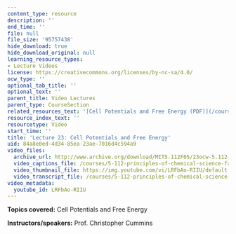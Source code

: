 ```yaml
---
content_type: resource
description: ''
end_time: ''
file: null
file_size: '95757438'
hide_download: true
hide_download_original: null
learning_resource_types:
- Lecture Videos
license: https://creativecommons.org/licenses/by-nc-sa/4.0/
ocw_type: ''
optional_tab_title: ''
optional_text: ''
parent_title: Video Lectures
parent_type: CourseSection
related_resources_text: '[Cell Potentials and Free Energy (PDF)](/courses/5-112-principles-of-chemical-science-fall-2005/resources/lecture24)'
resource_index_text: ''
resourcetype: Video
start_time: ''
title: 'Lecture 23: Cell Potentials and Free Energy'
uid: 84a8e0ed-4d34-85ea-23ae-7016d4c594a9
video_files:
  archive_url: http://www.archive.org/download/MIT5.112F05/23ocw-5.112-07nov2005-220k.mp4
  video_captions_file: /courses/5-112-principles-of-chemical-science-fall-2005/de3784d44fc15a1d80acee6525650da7_LRFbAo-RIIU.vtt
  video_thumbnail_file: https://img.youtube.com/vi/LRFbAo-RIIU/default.jpg
  video_transcript_file: /courses/5-112-principles-of-chemical-science-fall-2005/9668897ca401604b168ca4d7012e8452_LRFbAo-RIIU.pdf
video_metadata:
  youtube_id: LRFbAo-RIIU
---
```


**Topics covered:** Cell Potentials and Free Energy

**Instructors/speakers:** Prof. Christopher Cummins

